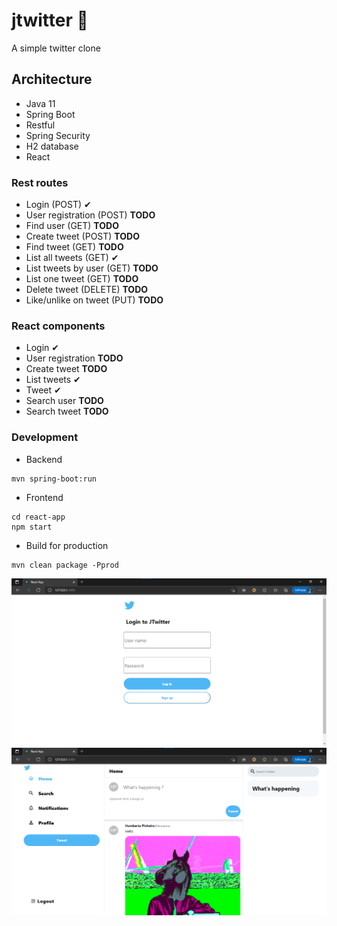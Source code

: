 # jtwitter 🚀 

A simple twitter clone

## Architecture
- Java 11
- Spring Boot
- Restful
- Spring Security
- H2 database
- React

### Rest routes
- Login (POST) ✔ 
- User registration (POST) __TODO__
- Find user  (GET) __TODO__
- Create tweet (POST) __TODO__
- Find tweet (GET) __TODO__
- List all tweets (GET) ✔ 
- List tweets by user (GET) __TODO__
- List one tweet (GET) __TODO__
- Delete tweet (DELETE) __TODO__
- Like/unlike on tweet (PUT) __TODO__

### React components
- Login ✔
- User registration __TODO__
- Create tweet __TODO__
- List tweets ✔ 
- Tweet ✔
- Search user __TODO__
- Search tweet __TODO__

### Development
- Backend 

``` 
mvn spring-boot:run 
```

- Frontend 
``` 
cd react-app
npm start
```

- Build for production

```
mvn clean package -Pprod
```

![Login](site/img/jtwitter-login.png)
![Feed](./site/img/jtwitter-main.png)